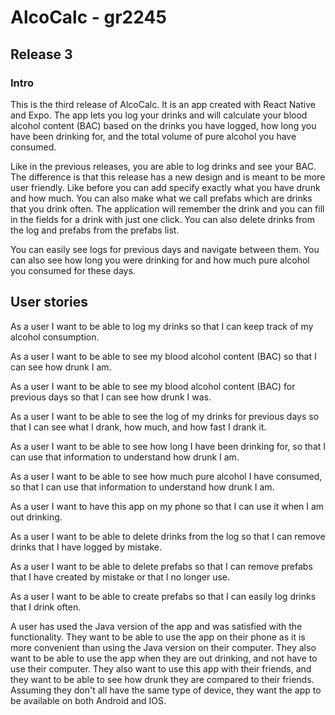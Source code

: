 # AlcoCalc - gr2245
## Release 3

### Intro

This is the third release of AlcoCalc. It is an app created with React Native and Expo. The app lets you log your drinks and will calculate your blood alcohol content (BAC) based on the drinks you have logged, how long you have been drinking for, and the total volume of pure alcohol you have consumed.

Like in the previous releases, you are able to log drinks and see your BAC. The difference is that this release has a new design and is meant to be more user friendly. Like before you can add specify exactly what you have drunk and how much. You can also make what we call prefabs which are drinks that you drink often. The application will remember the drink and you can fill in the fields for a drink with just one click. You can also delete drinks from the log and prefabs from the prefabs list. 

You can easily see logs for previous days and navigate between them. You can also see how long you were drinking for and how much pure alcohol you consumed for these days.

## User stories

As a user I want to be able to log my drinks so that I can keep track of my alcohol consumption.

As a user I want to be able to see my blood alcohol content (BAC) so that I can see how drunk I am.

As a user I want to be able to see my blood alcohol content (BAC) for previous days so that I can see how drunk I was.

As a user I want to be able to see the log of my drinks for previous days so that I can see what I drank, how much, and how fast I drank it.

As a user I want to be able to see how long I have been drinking for, so that I can use that information to understand how drunk I am.

As a user I want to be able to see how much pure alcohol I have consumed, so that I can use that information to understand how drunk I am.

As a user I want to have this app on my phone so that I can use it when I am out drinking.

As a user I want to be able to delete drinks from the log so that I can remove drinks that I have logged by mistake.

As a user I want to be able to delete prefabs so that I can remove prefabs that I have created by mistake or that I no longer use.

As a user I want to be able to create prefabs so that I can easily log drinks that I drink often.

A user has used the Java version of the app and was satisfied with the functionality. They want to be able to use the app on their phone as it is more convenient than using the Java version on their computer. They also want to be able to use the app when they are out drinking, and not have to use their computer. They also want to use this app with their friends, and they want to be able to see how drunk they are compared to their friends. Assuming they don't all have the same type of device, they want the app to be available on both Android and IOS.

